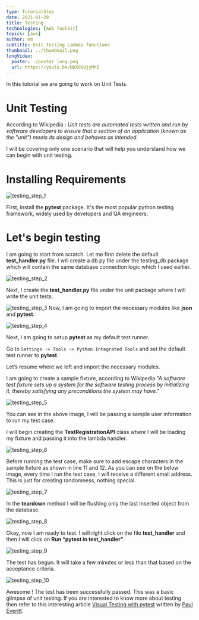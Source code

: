 ```yaml
---
type: TutorialStep
date: 2021-01-29
title: Testing
technologies: [AWS Toolkit]
topics: [aws]
author: mm
subtitle: Unit Testing Lambda functions
thumbnail: ../thumbnail.png
longVideo:
  poster: ./poster_long.png
  url: https://youtu.be/NbXOiUjyMhI
---
```


In this tutorial we are going to work on Unit Tests.

# Unit Testing

According to Wikipedia : <em>Unit tests are automated tests written and run by software
developers to ensure that a section of an application (known as the "unit") meets its 
design and behaves as intended.</em>

I will be covering only one scenario that will help you understand how we can begin with
unit testing. 


# Installing Requirements

![testing_step_1](./steps/step1.png)

First, install the <strong>pytest</strong> package. 
It's the most popular python testing framework, widely used by developers and QA engineers.



# Let's begin testing

I am going to start from scratch. Let me first delete the default <strong>test_handler.py</strong> file.
I will create a db.py file under the testing_db package which will contain the same 
database connection logic which I used earlier.

![testing_step_2](./steps/step2.png)


Next, I create the <strong>test_handler.py</strong> file under the unit package where I will write the unit tests.


![testing_step_3](./steps/step3.png)
Now, I am going to import the necessary modules like <strong>json</strong> and <strong>pytest</strong>.



![testing_step_4](./steps/step4.png)

Next, I am going to setup <strong>pytest</strong> as my default test runner. 

Go to `Settings -> Tools -> Python Integrated Tools` and set the default test runner to <strong>pytest</strong>.

Let’s resume where we left and import the necessary modules.


I am going to create a sample fixture, according to Wikipedia <em>"A software test fixture sets up
a system for the software testing process by initializing it, thereby satisfying any
preconditions the system may have."</em>

![testing_step_5](./steps/step5.png)

You can see in the above image, I will be passing a sample user information to run my test case.

I will begin creating the <strong>TestRegistrationAPI</strong> class where I will be loading my fixture and passing it into the lambda handler.

![testing_step_6](./steps/step6.png)


Before running the test case, make sure to add escape characters in the sample
fixture as shown in line 11 and 12. As you can see on the below image,
every time I run the test case, I will receive a different email address. 
This is just for creating randomness, nothing special.

![testing_step_7](./steps/step7.png)

In the <strong>teardown</strong> method I will be flushing only the last inserted object from the database.

![testing_step_8](./steps/step8.png)

Okay, now I am ready to test. I will right click on the file <strong>test_handler</strong> and then I will click on <strong>Run “pytest in test_handler”</strong>.

![testing_step_9](./steps/step9.png)

The test has begun. It will take a few minutes or less than that based on the acceptance criteria.


![testing_step_10](./steps/step10.png)


Awesome ! The test has been successfully passed. This was a basic glimpse of unit testing. 
If you  are interested to know more about testing then refer to this interesting article [Visual Testing with pytest](https://www.jetbrains.com/pycharm/guide/tutorials/visual_pytest/)
written by [Paul Everitt](https://www.jetbrains.com/pycharm/guide/authors/pwe/).
